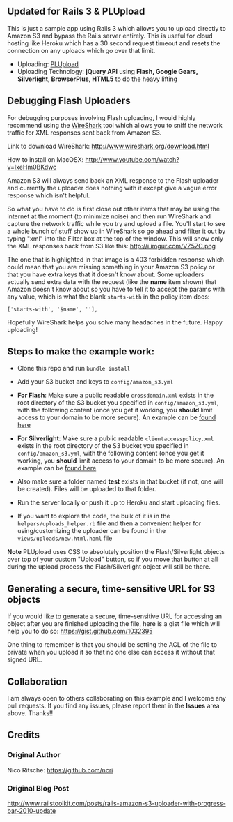 ## Updated for Rails 3 & PLUpload
This is just a sample app using Rails 3 which allows you to upload directly to Amazon S3 and bypass the Rails server entirely.  This is useful for cloud hosting like Heroku which has a 30 second request timeout and resets the connection on any uploads which go over that limit.

- Uploading:  [PLUpload](http://plupload.com)
- Uploading Technology:  **jQuery API** using **Flash, Google Gears, Silverlight, BrowserPlus, HTML5** to do the heavy lifting

## Debugging Flash Uploaders
For debugging purposes involving Flash uploading, I would highly recommend using the [WireShark](http://www.wireshark.org/download.html) tool which allows you to sniff the network traffic for XML responses sent back from Amazon S3.

Link to download WireShark:  http://www.wireshark.org/download.html

How to install on MacOSX: http://www.youtube.com/watch?v=IxeHm0BKdwc

Amazon S3 will always send back an XML response to the Flash uploader and currently the uploader does nothing with it except give a vague error response which isn't helpful.  

So what you have to do is first close out other items that may be using the internet at the moment (to minimize noise) and then run WireShark and capture the network traffic while you try and upload a file.  You'll start to see a whole bunch of stuff show up in WireShark so go ahead and filter it out by typing "xml" into the Filter box at the top of the window.  This will show only the XML responses back from S3 like this:  http://i.imgur.com/VZ5ZC.png   

The one that is highlighted in that image is a 403 forbidden response which could mean that you are missing something in your Amazon S3 policy or that you have extra keys that it doesn't know about.  Some uploaders actually send extra data with the request (like the **name** item shown) that Amazon doesn't know about so you have to tell it to accept the params with any value, which is what the blank `starts-with` in the policy item does:

    ['starts-with', '$name', ''],

Hopefully WireShark helps you solve many headaches in the future.  Happy uploading!

## Steps to make the example work:

- Clone this repo and run `bundle install`

- Add your S3 bucket and keys to `config/amazon_s3.yml`

- **For Flash**: Make sure a public readable `crossdomain.xml` exists in the root directory of the S3 bucket you specified in `config/amazon_s3.yml`, with the following content (once you get it working, you **should** limit access to your domain to be more secure).  An example can be [found here](https://gist.github.com/995182)

- **For Silverlight**: Make sure a public readable `clientaccesspolicy.xml` exists in the root directory of the S3 bucket you specified in `config/amazon_s3.yml`, with the following content (once you get it working, you **should** limit access to your domain to be more secure).  An example can be [found here](https://gist.github.com/gists/995348)

- Also make sure a folder named **test** exists in that bucket (if not, one will be created). Files will be uploaded to that folder.

- Run the server locally or push it up to Heroku and start uploading files. 

- If you want to explore the code, the bulk of it is in the `helpers/uploads_helper.rb` file and then a convenient helper for using/customizing the uploader can be found in the `views/uploads/new.html.haml` file 

**Note** PLUpload uses CSS to absolutely position the Flash/Silverlight objects over top of your custom "Upload" button, so if you move that button at all during the upload process the Flash/Silverlight object will still be there.

## Generating a secure, time-sensitive URL for S3 objects
If you would like to generate a secure, time-sensitive URL for accessing an object after you are finished uploading the file, here is a gist file which will help you to do so:  https://gist.github.com/1032395

One thing to remember is that you should be setting the ACL of the file to private when you upload it so that no one else can access it without that signed URL.

## Collaboration
I am always open to others collaborating on this example and I welcome any pull requests.  If you find any issues, please report them in the **Issues** area above.  Thanks!!

## Credits
### Original Author
Nico Ritsche:  https://github.com/ncri
### Original Blog Post 
http://www.railstoolkit.com/posts/rails-amazon-s3-uploader-with-progress-bar-2010-update
